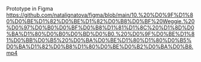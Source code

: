 Prototype in Figma
https://github.com/natalignatova/figma/blob/main/10.%20%D0%9F%D1%80%D0%BE%D1%82%D0%BE%D1%82%D0%B8%D0%BF%20Weggie.%20%D0%97%D0%B0%D0%BF%D0%B8%D1%81%D1%8C%20%D1%8D%D0%BA%D1%80%D0%B0%D0%BD%D0%B0.%20%D0%9F%D0%BE%D1%81%D0%BB%D0%B5%20%D0%BA%D0%BE%D1%80%D1%80%D0%B5%D0%BA%D1%82%D0%B8%D1%80%D0%BE%D0%B2%D0%BA%D0%B8.mp4

